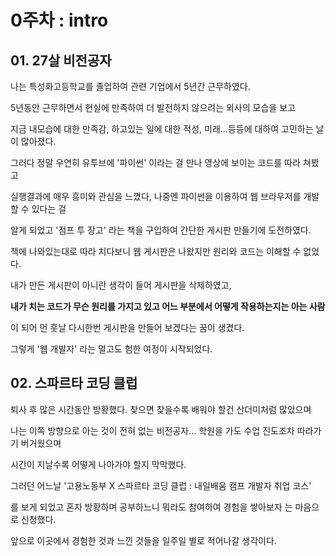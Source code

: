 # 0주차 : intro 
## 01. 27살 비전공자

나는 특성화고등학교를 졸업하여 관련 기업에서 5년간 근무하였다.

5년동안 근무하면서 현실에 만족하여 더 발전하지 않으려는 외사의 모습을 보고

지금 내모습에 대한 만족감, 하고있는 일에 대한 적성, 미래...등등에 대하여 고민하는 날이 많아졌다.

그러다 정말 우연히 유투브에 '파이썬' 이라는 걸 만나 영상에 보이는 코드를 따라 쳐봤고

실행결과에 매우 흥미와 관심을 느꼈다, 나중엔 파이썬을 이용하여 웹 브라우저를 개발할 수 있다는 걸

알게 되었고 '점프 투 장고' 라는 책을 구입하여 간단한 게시판 만들기에 도전하였다.

책에 나와있는대로 따라 치다보니 웹 게시판은 나왔지만 원리와 코드는 이해할 수 없었다.

내가 만든 게시판이 아니란 생각이 들어 게시판을 삭제하였고,

**내가 치는 코드가 무슨 원리를 가지고 있고 어느 부분에서 어떻게 작용하는지는 아는 사람** 

이 되어 먼 훗날 다시한번 게시판을 만들어 보겠다는 꿈이 생겼다.

그렇게 '웹 개발자' 라는 멀고도 험한 여정이 시작되었다.

## 02. 스파르타 코딩 클럽

퇴사 후 많은 시간동안 방황했다. 찾으면 찾을수록 배워야 할건 산더미처럼 많았으며

나는 이쪽 방향으로 아는 것이 전혀 없는 비전공자... 학원을 가도 수업 진도조차 따라가기 버거웠으며

시간이 지날수록 어떻게 나아가야 할지 막막했다. 

그러던 어느날 '고용노동부 X 스파르타 코딩 클럽 : 내일배움 캠프 개발자 취업 코스'

를 보게 되었고 혼자 방황하며 공부하느니 뭐라도 참여하여 경험을 쌓아보자 는 마음으로 신청했다.

앞으로 이곳에서 경험한 것과 느낀 것들을 일주일 별로 적어나갈 생각이다. 

